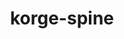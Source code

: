 ---
layout: module
title: korge-spine
category: Skeletal
link: https://github.com/korlibs/korge-spine/tree/main/korge-spine
---